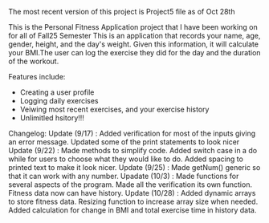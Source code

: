 The most recent version of this project is Project5 file as of Oct 28th

This is the Personal Fitness Application project that I have been working on for all of Fall25 Semester
This is an application that records your name, age, gender, height, and the day's weight.
Given this information, it will calculate your BMI.The user can log the exercise they did for the day 
and the duration of the workout.

Features include:
-  Creating a user profile
-  Logging daily exercises
-  Veiwing most recent exercises, and your exercise history
-  Unlimitled hsitory!!!

Changelog:
Update (9/17) : Added verification for most of the inputs giving an error message. Updated some of the 
print statements to look nicer
Update (9/22) : Made methods to simplify code. Added switch case in a do while for users to choose what
they would like to do. Added spacing to printed text to make it look nicer.
Update (9/25) : Made getNum() generic so that it can work with any number.
Upadate (10/3) : Made functions for several aspects of the program. Made all the verification its own 
function. Fitness data now can have history.
Update (10/28) : Added dynamic arrays to store fitness data. Resizing function to increase array size
when needed. Added calculation for change in BMI and total exercise time in history data.


